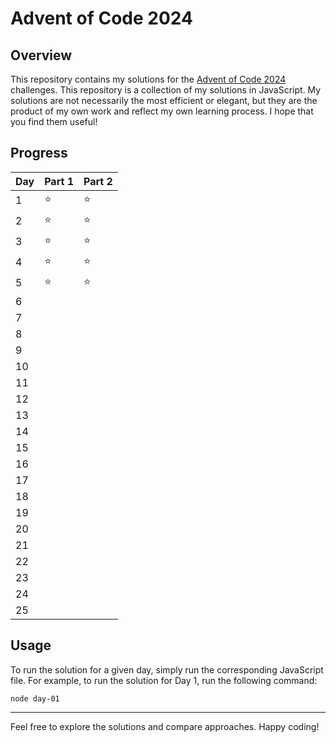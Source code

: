 # Advent of Code 2024

## Overview

This repository contains my solutions for the [Advent of Code 2024](https://adventofcode.com/2024) challenges. This repository is a collection of my solutions in JavaScript. My solutions are not necessarily the most efficient or elegant, but they are the product of my own work and reflect my own learning process. I hope that you find them useful!

## Progress

| Day | Part 1 | Part 2 |
| --- | ------ | ------ |
| 1   | :star: | :star: |
| 2   | :star: | :star: |
| 3   | :star: | :star: |
| 4   | :star: | :star: |
| 5   | :star: | :star: |
| 6   |        |        |
| 7   |        |        |
| 8   |        |        |
| 9   |        |        |
| 10  |        |        |
| 11  |        |        |
| 12  |        |        |
| 13  |        |        |
| 14  |        |        |
| 15  |        |        |
| 16  |        |        |
| 17  |        |        |
| 18  |        |        |
| 19  |        |        |
| 20  |        |        |
| 21  |        |        |
| 22  |        |        |
| 23  |        |        |
| 24  |        |        |
| 25  |        |        |

## Usage

To run the solution for a given day, simply run the corresponding JavaScript file. For example, to run the solution for Day 1, run the following command:

```
node day-01
```

---

Feel free to explore the solutions and compare approaches. Happy coding!
